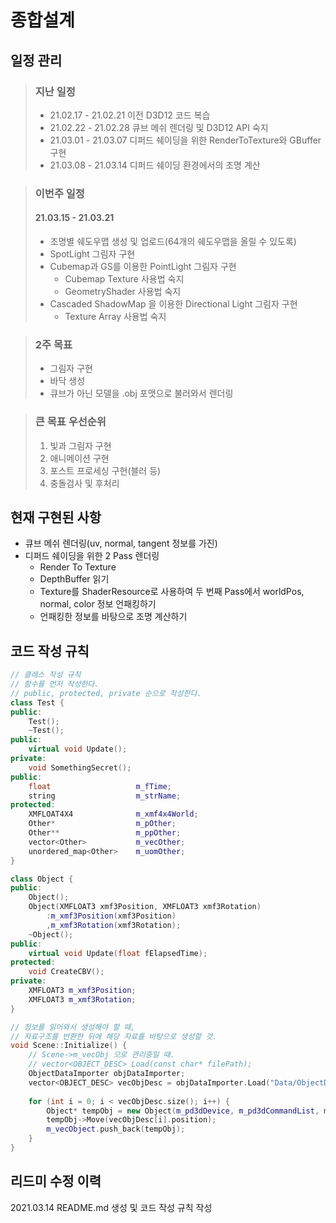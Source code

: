 # 종합설계
## 일정 관리
> ### 지난 일정
> * 21.02.17 - 21.02.21 이전 D3D12 코드 복습
> * 21.02.22 - 21.02.28 큐브 메쉬 렌더링 및 D3D12 API 숙지
> * 21.03.01 - 21.03.07 디퍼드 쉐이딩을 위한 RenderToTexture와 GBuffer 구현
> * 21.03.08 - 21.03.14 디퍼드 쉐이딩 환경에서의 조명 계산

> ### 이번주 일정
>  #### 21.03.15 - 21.03.21
> * 조명별 쉐도우맵 생성 및 업로드(64개의 쉐도우맵을 올릴 수 있도록)
> * SpotLight 그림자 구현
> * Cubemap과 GS를 이용한 PointLight 그림자 구현
>   - Cubemap Texture 사용법 숙지
>   - GeometryShader 사용법 숙지
> * Cascaded ShadowMap 을 이용한 Directional Light 그림자 구현
>   - Texture Array 사용법 숙지

> ### 2주 목표
> * 그림자 구현
> * 바닥 생성
> * 큐브가 아닌 모델을 .obj 포맷으로 불러와서 렌더링

> ### 큰 목표 우선순위
> 1. 빛과 그림자 구현
> 2. 애니메이션 구현
> 3. 포스트 프로세싱 구현(블러 등)
> 4. 충돌검사 및 후처리
> 
 
 ## 현재 구현된 사항
- 큐브 메쉬 렌더링(uv, normal, tangent 정보를 가진)
- 디퍼드 쉐이딩을 위한 2 Pass 렌더링
  - Render To Texture
  - DepthBuffer 읽기
  - Texture를 ShaderResource로 사용하여 두 번째 Pass에서 worldPos, normal, color 정보 언패킹하기
  - 언패킹한 정보를 바탕으로 조명 계산하기

## 코드 작성 규칙
```c++
// 클래스 작성 규칙
// 함수를 먼저 작성한다.
// public, protected, private 순으로 작성한다.
class Test {
public:
	Test();
	~Test();
public:
	virtual void Update();
private:
	void SomethingSecret();
public:
	float 					m_fTime;
	string 					m_strName;
protected:
	XMFLOAT4X4 				m_xmf4x4World;
	Other* 					m_pOther;
	Other** 				m_ppOther;
	vector<Other> 			m_vecOther;
	unordered_map<Other> 	m_uomOther;		
}

class Object {
public:
	Object();
	Object(XMFLOAT3 xmf3Position, XMFLOAT3 xmf3Rotation)
		:m_xmf3Position(xmf3Position)
		,m_xmf3Rotation(xmf3Rotation);
	~Object();
public:
	virtual void Update(float fElapsedTime);
protected:
	void CreateCBV();
private:
	XMFLOAT3 m_xmf3Position;
	XMFLOAT3 m_xmf3Rotation;
}

// 정보를 읽어와서 생성해야 할 때, 
// 자료구조를 반환한 뒤에 해당 자료를 바탕으로 생성할 것.
void Scene::Initialize() {
	// Scene->m_vecObj 으로 관리중일 때.
	// vector<OBJECT_DESC> Load(const char* filePath);
	ObjectDataImporter objDataImporter;
	vector<OBJECT_DESC> vecObjDesc = objDataImporter.Load("Data/ObjectData.txt");
	
	for (int i = 0; i < vecObjDesc.size(); i++) {
		Object* tempObj = new Object(m_pd3dDevice, m_pd3dCommandList, m_d3dCbvCPUDescriptorStartHandle, m_d3dCbvGPUDescriptorStartHandle);
		tempObj->Move(vecObjDesc[i].position);
		m_vecObject.push_back(tempObj);
	}
}

```

## 리드미 수정 이력
2021.03.14 README.md 생성 및 코드 작성 규칙 작성